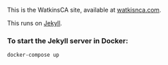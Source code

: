 This is the WatkinsCA site, available at [watkisnca.com](https://www.watkinsca.com).

This runs on [Jekyll](https://jekyllrb.com/).

### To start the Jekyll server in Docker:

```
docker-compose up
```
